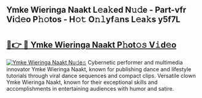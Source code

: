## Ymke Wieringa Naakt L𝚎a𝚔ed N𝚞𝚍e - Part-vfr Vi𝚍𝚎o P𝚑𝚘tos - H𝚘𝚝 O𝚗𝚕yf𝚊ns L𝚎a𝚔s y5f7L

# <h2><a href="http://kf0xgq.oniu.top/?m=Ymke+Wieringa+Naakt">🔗👉 🔴 Ymke Wieringa Naakt P𝚑ot𝚘𝚜 V𝚒d𝚎o</a></h2>

[![Ymke Wieringa Naakt Nu𝚍e𝚜](https://i.imgur.com/0qMVB7G.gif)](http://kf0xgq.oniu.top/?m=Ymke+Wieringa+Naakt)
Cybernetic performer and multimedia innovator Ymke Wieringa Naakt, known for publishing dance and lifestyle tutorials through viral dance sequences and compact clips. Versatile clown Ymke Wieringa Naakt, known for their exceptional skills and accomplishments in entertaining audiences with humor and satire.  
